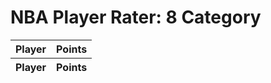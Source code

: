 <script type="text/javascript" charset="utf8" src="//code.jquery.com/jquery-1.10.2.min.js"></script>
<script type="text/javascript" charset="utf8" src="//cdn.datatables.net/1.10.7/js/jquery.dataTables.js"></script>
<link rel="stylesheet" type="text/css" href="//cdn.datatables.net/1.10.7/css/jquery.dataTables.css">

<script type="text/javascript">
var url = "https://raw.githubusercontent.com/sansbacon/nbapr/main/data/player-rater-8cat.json";
$(document).ready(function() {
  var oTable = $('#pr').DataTable( {
    "ajax": url,
    "iDisplayLength": 250,
    "dom": '<"pull-left"f><"pull-right"l>t',
    "columnDefs": [
        {"className": "dt-center", "targets": "_all"}
      ]
    } );

  $.fn.dataTable.ext.errMode = 'none';
  $('#pr')
    .on( 'error.dt', function ( e, settings, techNote, message ) {
    console.log( 'An error has been reported by DataTables: ', message );
    alert('Request failed: please use valid values');
  }).DataTable();
});
</script>

# NBA Player Rater: 8 Category

<table id="pr" class="display">
    <thead>
        <tr>
            <th>Player</th>
            <th>Points</th>
        </tr>
    </thead>
    <tfoot>
        <tr>
            <th>Player</th>
            <th>Points</th>
        </tr>
    </tfoot>
</table>
